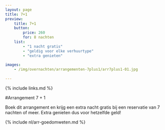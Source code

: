 ```yaml
---
layout: page
title: 7+1
preview: 
    title: 7+1
    button:
        price: 260
        for: 8 nachten
    list:
        - "1 nacht gratis"
        - "geldig voor elke verhuurtype"
        - "extra genieten"
        
images:
    - /img/overnachten/arrangementen-7plus1/arr7plus1-01.jpg
    
---
```


{% include links.md %}


#Arrangement 7 + 1

Boek dit arrangement en krijg een extra nacht gratis bij een reservatie van 7 nachten of meer. Extra genieten dus voor hetzelfde geld! 
    
{% include nl/arr-goedomweten.md %}


